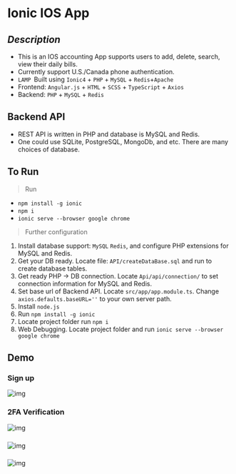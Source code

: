 # Ionic IOS App
## *Description*

 - This is an IOS accounting App supports users to add, delete, search,
   view their daily bills.   
 - Currently support U.S./Canada phone authentication.
 - `LAMP `Built using `Ionic4` + `PHP` + `MySQL` + `Redis`+`Apache`
 - Frontend: `Angular.js` + `HTML` + `SCSS` + `TypeScript` + `Axios`
 - Backend: `PHP` + `MySQL` + `Redis`

## Backend API 

 - REST API is written in PHP and database is MySQL and Redis.  
 - One could use SQLite, PostgreSQL, MongoDb, and etc. There are many
   choices of database.

## To Run

> Run 

 - `npm install -g ionic`
 - `npm i`
 - `ionic serve --browser google chrome`

> Further configuration

 1. Install database support: `MySQL` `Redis`, and configure PHP extensions for MySQL and Redis.
 2. Get your DB ready. Locate file: `API/createDataBase.sql` and run to create database tables.
 3. Get ready PHP -> DB connection. Locate `Api/api/connection/` to set connection information for MySQL and Redis.
 4. Set base url of Backend API. Locate `src/app/app.module.ts`. Change `axios.defaults.baseURL=''` to your own server path.
 5. Install `node.js`
 6. Run `npm install -g ionic`
 7. Locate project folder run `npm i`
 8. Web Debugging. Locate project folder and run `ionic serve --browser google chrome`
 
 
## Demo
### Sign up
![img](https://github.com/jimjimliu/Bill-Ionic-/blob/master/demo/1.gif)
### 2FA Verification
![img](https://github.com/jimjimliu/Bill-Ionic-/blob/master/demo/2.gif)
###
![img](https://github.com/jimjimliu/Bill-Ionic-/blob/master/demo/3.gif)
### 
![img](https://github.com/jimjimliu/Bill-Ionic-/blob/master/demo/4.gif)

